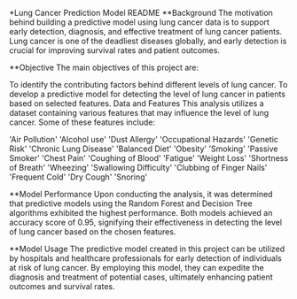 *Lung Cancer Prediction Model README
**Background
The motivation behind building a predictive model using lung cancer data is to support early detection, diagnosis, and effective treatment of lung cancer patients. Lung cancer is one of the deadliest diseases globally, and early detection is crucial for improving survival rates and patient outcomes.

**Objective
The main objectives of this project are:

To identify the contributing factors behind different levels of lung cancer.
To develop a predictive model for detecting the level of lung cancer in patients based on selected features.
Data and Features
This analysis utilizes a dataset containing various features that may influence the level of lung cancer. Some of these features include:

'Air Pollution'
'Alcohol use'
'Dust Allergy'
'Occupational Hazards'
'Genetic Risk'
'Chronic Lung Disease'
'Balanced Diet'
'Obesity'
'Smoking'
'Passive Smoker'
'Chest Pain'
'Coughing of Blood'
'Fatigue'
'Weight Loss'
'Shortness of Breath'
'Wheezing'
'Swallowing Difficulty'
'Clubbing of Finger Nails'
'Frequent Cold'
'Dry Cough'
'Snoring'

**Model Performance
Upon conducting the analysis, it was determined that predictive models using the Random Forest and Decision Tree algorithms exhibited the highest performance. Both models achieved an accuracy score of 0.95, signifying their effectiveness in detecting the level of lung cancer based on the chosen features.

**Model Usage
The predictive model created in this project can be utilized by hospitals and healthcare professionals for early detection of individuals at risk of lung cancer. By employing this model, they can expedite the diagnosis and treatment of potential cases, ultimately enhancing patient outcomes and survival rates.
